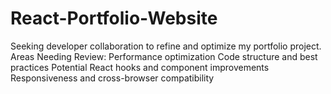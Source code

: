 # React-Portfolio-Website
Seeking developer collaboration to refine and optimize my portfolio project. Areas Needing Review:  Performance optimization Code structure and best practices Potential React hooks and component improvements Responsiveness and cross-browser compatibility
